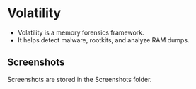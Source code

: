 # Volatility
- Volatility is a memory forensics framework.  
- It helps detect malware, rootkits, and analyze RAM dumps.

## Screenshots
Screenshots are stored in the Screenshots folder.

